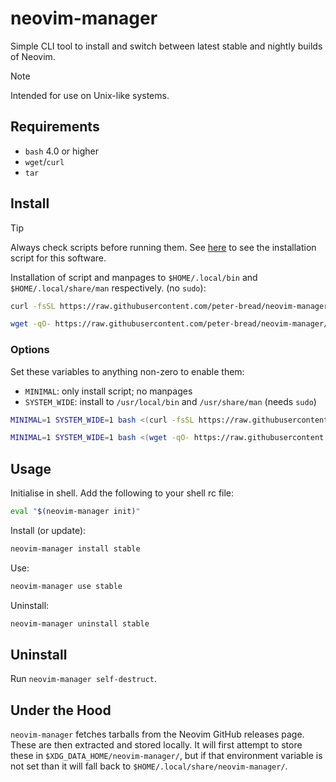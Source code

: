 # neovim-manager

Simple CLI tool to install and switch between latest stable and nightly
builds of Neovim.

> [!NOTE]
> Intended for use on Unix-like systems.

## Requirements

- `bash` 4.0 or higher
- `wget`/`curl`
- `tar`

## Install

> [!TIP]
> Always check scripts before running them.
> See [here](https://raw.githubusercontent.com/peter-bread/neovim-manager/refs/heads/main/scripts/install)
> to see the installation script for this software.

Installation of script and manpages to `$HOME/.local/bin` and
`$HOME/.local/share/man` respectively. (no `sudo`):

```sh
curl -fsSL https://raw.githubusercontent.com/peter-bread/neovim-manager/refs/heads/main/scripts/install | bash
```

```sh
wget -qO- https://raw.githubusercontent.com/peter-bread/neovim-manager/refs/heads/main/scripts/install | bash
```

### Options

Set these variables to anything non-zero to enable them:

- `MINIMAL`: only install script; no manpages
- `SYSTEM_WIDE`: install to `/usr/local/bin` and `/usr/share/man` (needs `sudo`)

```sh
MINIMAL=1 SYSTEM_WIDE=1 bash <(curl -fsSL https://raw.githubusercontent.com/peter-bread/neovim-manager/refs/heads/main/scripts/install)
```

```sh
MINIMAL=1 SYSTEM_WIDE=1 bash <(wget -qO- https://raw.githubusercontent.com/peter-bread/neovim-manager/refs/heads/main/scripts/install)
```

## Usage

Initialise in shell. Add the following to your shell rc file:

```sh
eval "$(neovim-manager init)"
```

Install (or update):

```sh
neovim-manager install stable
```

Use:

```sh
neovim-manager use stable
```

Uninstall:

```sh
neovim-manager uninstall stable
```

## Uninstall

Run `neovim-manager self-destruct`.

## Under the Hood

`neovim-manager` fetches tarballs from the Neovim GitHub releases page. These are
then extracted and stored locally. It will first attempt to store these in
`$XDG_DATA_HOME/neovim-manager/`, but if that environment variable is not set
than it will fall back to `$HOME/.local/share/neovim-manager/`.

